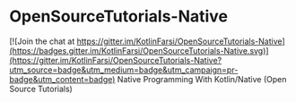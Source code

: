 # OpenSourceTutorials-Native

[![Join the chat at https://gitter.im/KotlinFarsi/OpenSourceTutorials-Native](https://badges.gitter.im/KotlinFarsi/OpenSourceTutorials-Native.svg)](https://gitter.im/KotlinFarsi/OpenSourceTutorials-Native?utm_source=badge&utm_medium=badge&utm_campaign=pr-badge&utm_content=badge)
Native Programming With Kotlin/Native (Open Source Tutorials)
